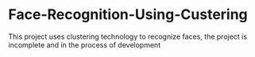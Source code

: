 # Face-Recognition-Using-Custering
This project uses clustering technology to recognize faces, the project is incomplete and in the process of development
